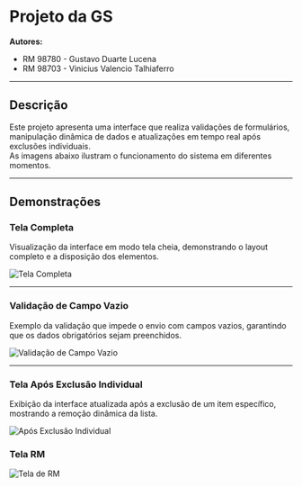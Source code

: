 # Projeto da GS

**Autores:**  
- RM 98780 - Gustavo Duarte Lucena  
- RM 98703 - Vinicius Valencio Talhiaferro

---

## Descrição

Este projeto apresenta uma interface que realiza validações de formulários, manipulação dinâmica de dados e atualizações em tempo real após exclusões individuais.  
As imagens abaixo ilustram o funcionamento do sistema em diferentes momentos.

---

## Demonstrações

### Tela Completa  
Visualização da interface em modo tela cheia, demonstrando o layout completo e a disposição dos elementos.

![Tela Completa](https://github.com/user-attachments/assets/7e754aa2-9881-4b71-93a3-1e2887a847b5)

---




### Validação de Campo Vazio  
Exemplo da validação que impede o envio com campos vazios, garantindo que os dados obrigatórios sejam preenchidos.

![Validação de Campo Vazio](https://github.com/user-attachments/assets/5440b2b2-e81b-41f5-ac8d-b1873b85b641)

---

### Tela Após Exclusão Individual  
Exibição da interface atualizada após a exclusão de um item específico, mostrando a remoção dinâmica da lista.

![Após Exclusão Individual](https://github.com/user-attachments/assets/0d778199-234d-488c-9db6-f4fd18941af1)

### Tela  RM 

![Tela de RM](https://github.com/user-attachments/assets/77b16fbf-f942-45b9-8375-15ab70ad8c42)


